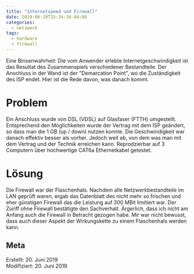 ```yaml
---
title: "Internetspeed und Firewall"
date: 2019-06-20T15:34:30-04:00
categories:
  - netzwerk
tags:
  - hardware
  - firewall
---
```


Eine Binsenwahrheit: Die vom Anwender erlebte Internetgeschwindigkeit ist das Resultat des Zusammenspiels verschiedener Bestandteile. Der Anschluss in der Wand ist der "Demarcation Point", wo die Zuständigkeit des ISP endet. Hier ist die Rede davon, was danach kommt.  

# Problem  

Ein Anschluss wurde von DSL (VDSL) auf Glasfaser (FTTH) umgestellt. Entsprechend den Möglichkeiten wurde der Vertrag mit dem ISP geändert, so dass man die 1 GB (up / down) nutzen konnte. Die Geschwindigkeit war danach effektiv besser als vorher. Jedoch weit ab, von dem was man mit dem Vertrag und der Technik erreichen kann. Reprodzierbar auf 3 Computern über hochwertige CAT6a Ethernetkabel getestet.  

# Lösung  

Die Firewall war der Flaschenhals. Nachdem alle Netzwerkbestandteile im LAN geprüft waren, ergab das Datenblatt des nicht mehr so frischen und eher günstigen Firewall das die Leistung auf 300 MBit limitiert war. Der Zuriff ohne Firewall bestätigte den Sachverhalt. Ärgerlich, dass ich nicht am Anfang auch die Firewall in Betracht gezogen habe. Mir war nicht bewusst, dass auch dieser Aspekt der Wirkungskette zu einem Flaschenhals werden kann.  

## Meta

Erstellt:		20. Juni 2019  
Modifiziert:	20. Juni 2019  
